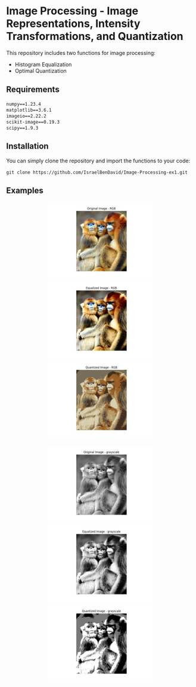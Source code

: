 # Image Processing - Image Representations, Intensity Transformations, and Quantization
This repository includes two functions for image processing:

- Histogram Equalization
- Optimal Quantization

## Requirements
```
numpy==1.23.4
matplotlib==3.6.1
imageio==2.22.2
scikit-image==0.19.3
scipy==1.9.3
```

## Installation
You can simply clone the repository and import the functions to your code:
```
git clone https://github.com/IsraelBenDavid/Image-Processing-ex1.git
```

## Examples
<p align="center">
    <img src="example/output/Original Image - RGB.jpg" width="280" /> 
    <img src="example/output/Equalized Image - RGB.jpg" width="280" />
    <img src="example/output/Quantized Image - RGB.jpg" width="280" />
</p>
<p align="center">
    <img src="example/output/Original Image - grayscale.jpg" width="280" /> 
    <img src="example/output/Equalized Image - grayscale.jpg" width="280" />
    <img src="example/output/Quantized Image - grayscale.jpg" width="280" />
</p>

